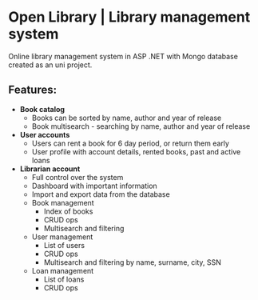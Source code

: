 # Open Library | Library management system
Online library management system in ASP .NET with Mongo database created as an uni project.

## Features:
* **Book catalog**
  * Books can be sorted by name, author and year of release
  * Book multisearch - searching by name, author and year of release
* **User accounts**
  * Users can rent a book for 6 day period, or return them early
  * User profile with account details, rented books, past and active loans 
* **Librarian account**
  * Full control over the system
  * Dashboard with important information
  * Import and export data from the database
  * Book management
    * Index of books
    * CRUD ops
    * Multisearch and filtering
  * User management
    * List of users
    * CRUD ops
    * Multisearch and filtering by name, surname, city, SSN
  * Loan management
    * List of loans
    * CRUD ops
